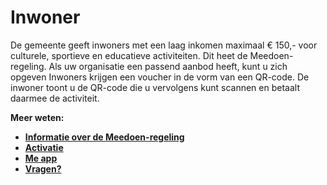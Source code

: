 # Inwoner

De gemeente geeft inwoners met een laag inkomen maximaal € 150,- voor culturele, sportieve en educatieve activiteiten. Dit heet de Meedoen-regeling. Als uw organisatie een passend aanbod heeft, kunt u zich opgeven
Inwoners krijgen een voucher in de vorm van een QR-code. De inwoner toont u de QR-code die u vervolgens kunt scannen en betaalt daarmee de activiteit.

**Meer weten:**
* **[Informatie over de Meedoen-regeling](http://help.forus.io/nijmegen/inwoner/algemeen/)**
* **[Activatie](http://help.forus.io/nijmegen/inwoner/activatie/)**
* **[Me app](http://help.forus.io/nijmegen/inwoner/me/)**
* **[Vragen?](http://help.forus.io/nijmegen/inwoner/vragen/)**
